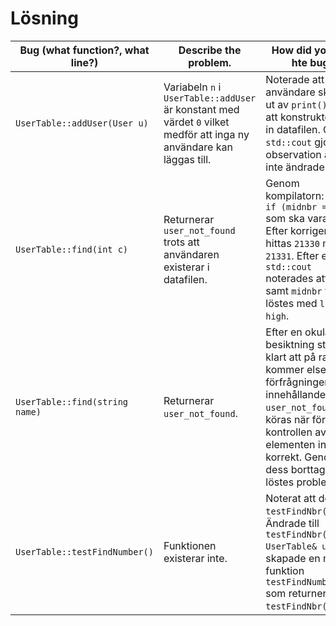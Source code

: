 # Lösning

Bug (what function?, what line?) | Describe the problem. | How did you find hte bug?
---|---|---
`UserTable::addUser(User u)` | Variabeln `n` i `UserTable::addUser` är konstant med värdet `0` vilket medför att inga ny användare kan läggas till. | Noterade att inga användare skrevs ut av `print()` trots att konstruktorn tar in datafilen. Genom `std::cout` gjordes observation att `pos` inte ändrades.
`UserTable::find(int c)` | Returnerar `user_not_found` trots att användaren existerar i datafilen. | Genom kompilatorn: `63:20: if (midnbr = c)` som ska vara `==`. Efter korrigering hittas `21330` men ej `21331`. Efter en `std::cout` noterades att `mid` samt `midnbr` vilket löstes med `low <= high`.
`UserTable::find(string name)` | Returnerar `user_not_found`. | Efter en okulär besiktning stod det klart att på rad 78 kommer else-förfrågningen innehållandes `user_not_found` att köras när första kontrollen av elementen inte är korrekt. Genom dess borttagande löstes problemet.
`UserTable::testFindNumber()` | Funktionen existerar inte. | Noterat att det finns `testFindNbr()`. Ändrade till `testFindNbr(const UserTable& ut)` och skapade en ny funktion `testFindNumber()` som returnerar `testFindNbr(*this)`.
